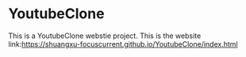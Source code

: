 # YoutubeClone
This is a YoutubeClone webstie project. 
This is the website link:https://shuangxu-focuscurrent.github.io/YoutubeClone/index.html
